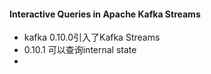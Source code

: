 #### Interactive Queries in Apache Kafka Streams

- kafka 0.10.0引入了Kafka Streams
- 0.10.1 可以查询internal state
- ​


